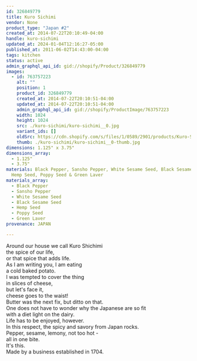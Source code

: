 ```yaml
---
id: 326849779
title: Kuro Sichimi
vendor: None
product_type: "Japan #2"
created_at: 2014-07-22T20:10:49-04:00
handle: kuro-sichimi
updated_at: 2024-01-04T12:16:27-05:00
published_at: 2011-06-02T14:43:00-04:00
tags: kitchen
status: active
admin_graphql_api_id: gid://shopify/Product/326849779
images:
  - id: 763757223
    alt: ""
    position: 1
    product_id: 326849779
    created_at: 2014-07-22T20:10:51-04:00
    updated_at: 2014-07-22T20:10:51-04:00
    admin_graphql_api_id: gid://shopify/ProductImage/763757223
    width: 1024
    height: 1024
    src: ./kuro-sichimi/kuro-sichimi__0.jpg
    variant_ids: []
    oldSrc: https://cdn.shopify.com/s/files/1/0589/2901/products/Kuro-Sichimi_1.jpeg?v=1406074251
    thumb: ./kuro-sichimi/kuro-sichimi__0-thumb.jpg
dimensions: 1.125" x 3.75"
dimensions_array:
  - 1.125"
  - 3.75"
materials: Black Pepper, Sansho Pepper, White Sesame Seed, Black Sesame Seed,
  Hemp Seed, Poppy Seed & Green Laver
materials_array:
  - Black Pepper
  - Sansho Pepper
  - White Sesame Seed
  - Black Sesame Seed
  - Hemp Seed
  - Poppy Seed
  - Green Laver
provenance: JAPAN

---
```


Around our house we call Kuro Shichimi  
the spice of our life,  
or that spice that adds life.  
As I am writing you, I am eating  
a cold baked potato.  
I was tempted to cover the thing  
in slices of cheese,  
but let's face it,  
cheese goes to the waist!  
Butter was the next fix, but ditto on that.  
One does not have to wonder why the Japanese are so fit  
with a diet light on the dairy.  
Life has to be enjoyed, however.  
In this respect, the spicy and savory from Japan rocks.  
Pepper, sesame, lemony, not too hot -  
all in one bite.  
It's this.  
Made by a business established in 1704.